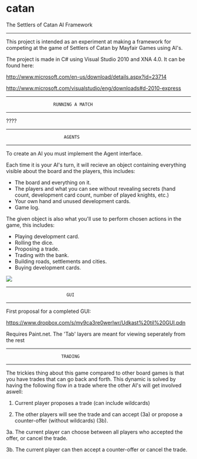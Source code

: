 catan
==========================================================

The Settlers of Catan AI Framework

----------------------------------------------------------
This project is intended as an experiment at making a
framework for competing at the game of Settlers of Catan
by Mayfair Games using AI's.

The project is made in C# using Visual Studio 2010 and
XNA 4.0. It can be found here:

http://www.microsoft.com/en-us/download/details.aspx?id=23714

http://www.microsoft.com/visualstudio/eng/downloads#d-2010-express

----------------------------------------------------------
                      RUNNING A MATCH
----------------------------------------------------------

????

----------------------------------------------------------
                          AGENTS
----------------------------------------------------------
To create an AI you must implement the Agent interface.

Each time it is your AI's turn, it will recieve an object
containing everything visible about the board and the
players, this includes:

* The board and everything on it.
* The players and what you can see without revealing
  secrets (hand count, development card count, number of
  played knights, etc.)
* Your own hand and unused development cards.
* Game log.
  
The given object is also what you'll use to perform chosen
actions in the game, this includes:

* Playing development card.
* Rolling the dice.
* Proposing a trade.
* Trading with the bank.
* Building roads, settlements and cities.
* Buying development cards.

<img src="https://docs.google.com/drawings/d/1RH69Vucy1VBqW0YaUUklK9THl8kOxvpyc3Oe4-oKl4g/pub?w=960&amp;h=720">

----------------------------------------------------------
                           GUI                       
----------------------------------------------------------
First proposal for a completed GUI:

https://www.dropbox.com/s/my9ca3re0werlwr/Udkast%20til%20GUI.pdn

Requires Paint.net.
The 'Tab' layers are meant for viewing seperately from the rest


----------------------------------------------------------
                         TRADING
----------------------------------------------------------

The trickies thing about this game compared to other board
games is that you have trades that can go back and forth.
This dynamic is solved by having the following flow in a
trade where the other AI's will get involved aswell:

1.  Current player proposes a trade (can include 
    wildcards)

2.  The other players will see the trade and can accept
   (3a) or propose a counter-offer (without wildcards)
   (3b).
   
3a. The current player can choose between all players
    who accepted the offer, or cancel the trade.
	
3b. The current player can then accept a counter-offer
    or cancel the trade.
